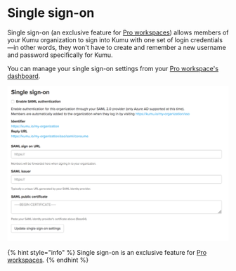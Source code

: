 # Single sign-on

Single sign-on (an exclusive feature for [Pro workspaces](/guides/pro-workspaces.md)) allows members of your Kumu organization to sign into Kumu with one set of login credentials—in other words, they won't have to create and remember a new username and password specifically for Kumu.

You can manage your single sign-on settings from your [Pro workspace's dashboard](/overview/dashboard.md#pro-workspace-dashboard).

![single sign-on settings](/images/single-sign-on-settings.png)

{% hint style="info" %}
  Single sign-on is an exclusive feature for <a class="alert-link" href="/guides/pro-workspaces.md">Pro workspaces</a>.
{% endhint %}


